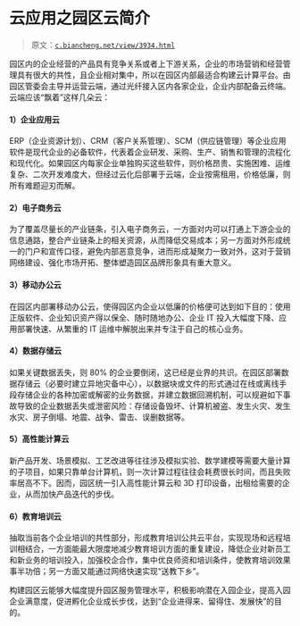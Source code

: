# 云应用之园区云简介

> 原文：[`c.biancheng.net/view/3934.html`](http://c.biancheng.net/view/3934.html)

园区内的企业经营的产品具有竞争关系或者上下游关系，企业的市场营销和经营管理具有很大的共性，且企业相对集中，所以在园区内部最适合构建云计算平台。由园区管委会主导并运营云端，通过光纤接入区内各家企业，企业内部配备云终端。云端应该“飘着”这样几朵云：

#### 1）企业应用云

ERP（企业资源计划）、CRM（客户关系管理）、SCM（供应链管理）等企业应用软件是现代企业的必备软件，代表着企业研发、采购、生产、销售和管理的流程化和现代化。如果园区内每家企业单独购买这些软件，则价格昂贵、实施困难、运维复杂、二次开发难度大，但经过云化后部署于云端，企业按需租用，价格低廉，则所有难题迎刃而解。

#### 2）电子商务云

为了覆盖尽量长的产业链条，引入电子商务云，一方面对内可以打通上下游企业的信息通路，整合产业链条上的相关资源，从而降低交易成本；另一方面对外形成统一的门户和宣传口径，避免内部恶意竞争，进而形成凝聚力一致对外，这对于营销网络建设、强化市场开拓、整体塑造园区品牌形象具有重大意义。

#### 3）移动办公云

在园区内部署移动办公云，使得园区内企业以低廉的价格便可达到如下目的：使用正版软件、企业知识资产得以保全、随时随地办公、企业 IT 投入大幅度下降、应用部署快速、从繁重的 IT 运维中解脱出来并专注于自己的核心业务。

#### 4）数据存储云

如果关键数据丢失，则 80% 的企业要倒闭，这已经是业界的共识。在园区部署数据存储云（必要时建立异地灾备中心），以数据块或文件的形式通过在线或离线手段存储企业的各种加密或解密的业务数据，并建立数据回溯机制，可以规避如下事故导致的企业数据丢失或泄密风险：存储设备毁坏、计算机被盗、发生火灾、发生水灾、房子倒塌、地震、战争、雷击、误删数据等。

#### 5）高性能计算云

新产品开发、场景模拟、工艺改进等往往涉及模拟实验、数学建模等需要大量计算的子项目，如果只靠单台计算机，则一次计算过程往往会耗费很长时间，而且失败率居高不下。因而，园区统一引入高性能计算云和 3D 打印设备，出租给需要的企业，从而加快产品迭代的步伐。

#### 6）教育培训云

抽取当前各个企业培训的共性部分，形成教育培训公共云平台，实现现场和远程培训相结合，一方面能最大限度地减少教育培训方面的重复建设，降低企业对新员工和新业务的培训投入，加强校企合作，集中优良师资和培训条件，使教育培训效果事半功倍；另一方面又能通过网络快速实现“送教下乡”。

构建园区云能够大幅度提升园区服务管理水平，积极影响潜在入园企业，提高入园企业满意度，促进孵化企业成长步伐，达到“企业进得来、留得住、发展快”的目的。